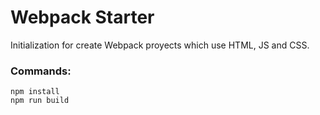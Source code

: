 # Webpack Starter

Initialization for create Webpack proyects which use HTML, JS and CSS.

### Commands:
```
npm install
npm run build
```